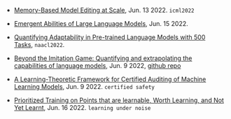 
- [Memory-Based Model Editing at Scale](https://arxiv.org/abs/2206.06520), Jun. 13 2022. `icml2022`
- [Emergent Abilities of Large Language Models](https://arxiv.org/abs/2206.07682), Jun. 15 2022.
- [Quantifying Adaptability in Pre-trained Language Models with 500 Tasks](https://arxiv.org/abs/2112.03204), `naacl2022`.
- [Beyond the Imitation Game: Quantifying and extrapolating the capabilities of language models](https://arxiv.org/abs/2206.04615), Jun. 9 2022, [github repo](https://github.com/google/BIG-bench)

- [A Learning-Theoretic Framework for Certified Auditing of Machine Learning Models](https://arxiv.org/pdf/2206.04740.pdf), Jun. 9 2022. `certified safety`
- [Prioritized Training on Points that are learnable, Worth Learning, and Not Yet Learnt](https://arxiv.org/pdf/2206.07137.pdf), Jun. 16 2022. `learning under noise`
